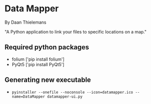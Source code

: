 # Data Mapper

By Daan Thielemans

"A Python application to link your files to specific locations on a map."

## Required python packages

- folium ['pip install folium']
- PyQt5 ['pip install PyQt5']

## Generating new executable

- `pyinstaller --onefile --noconsole --icon=datamapper.ico --name=DataMapper datamapper-ui.py`
